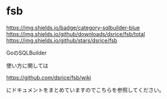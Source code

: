 # fsb
https://img.shields.io/badge/category-sqlbuilder-blue
https://img.shields.io/github/downloads/dsrice/fsb/total
https://img.shields.io/github/stars/dsrice/fsb

GoのSQLBuilder

使い方に関しては

https://github.com/dsrice/fsb/wiki

にドキュメントをまとめていますのでこちらを参照してください。
